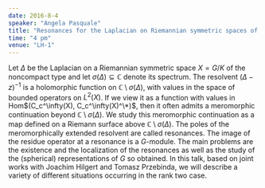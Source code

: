 ```yaml
---
date: 2016-8-4
speaker: "Angela Pasquale"
title: "Resonances for the Laplacian on Riemannian symmetric spaces of the noncompact type: the rank two case"
time: "4 pm" 
venue: "LH-1"
---
```

Let $\Delta$ be the Laplacian on a Riemannian symmetric space $X=G/K$ of the noncompact type and let $\sigma(\Delta)\subseteq \mathbb{C}$ denote its spectrum. The resolvent $(\Delta-z)^{-1}$ is a holomorphic function on $\mathbb{C} \setminus \sigma(\Delta)$, with values in the space of bounded operators on $L^2(X)$. If we view it as a function with values in Hom$(C_c^\infty(X), C_c^\infty(X)^\*)$, then it often admits a meromorphic continuation beyond $\mathbb{C} \setminus \sigma(\Delta)$. We study this meromorphic continuation as a map defined on a Riemann surface above $\mathbb{C} \setminus \sigma(\Delta)$. The poles of the meromorphically extended resolvent are called resonances. The image of the residue operator at a resonance is a $G$-module. The main problems are the existence and the localization of the resonances as well as the study of the (spherical) representations of $G$ so obtained. In this talk, based on joint works with Joachim Hilgert and Tomasz Przebinda, we will describe a variety of different situations occurring in the rank two case.
